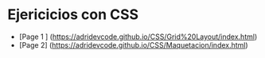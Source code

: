 # Ejericicios con CSS

* [Page 1 ] (https://adridevcode.github.io/CSS/Grid%20Layout/index.html)
* [Page 2] (https://adridevcode.github.io/CSS/Maquetacion/index.html)

